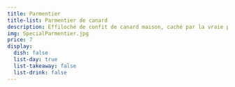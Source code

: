 ```yaml
---
title: Parmentier
title-list: Parmentier de canard
description: Effiloché de confit de canard maison, caché par la vraie purée comme à la maison. Petit confit d'échalottes.
img: SpecialParmentier.jpg
price: 7
display:
  dish: false
  list-day: true
  list-takeaway: false
  list-drink: false
---
```

